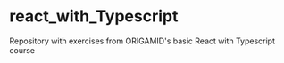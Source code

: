 # react_with_Typescript
Repository with exercises from ORIGAMID's basic React with Typescript course
